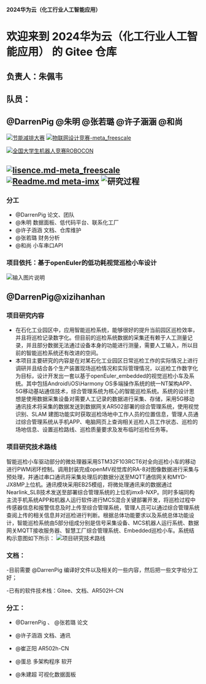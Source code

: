  **2024华为云（化工行业人工智能应用）** 


# 欢迎来到 2024华为云（化工行业人工智能应用） 的 Gitee 仓库
## 负责人：朱佩韦 
## 队员：
  @DarrenPig @朱明 @张若璐 @许子涵涵  @和尚  
---
[![节能减排大赛](https://img.shields.io/badge/节能减排大赛-仓库-blue)](https://gitee.com/darrenpig/new_energy_coder_club/tree/master/%E8%8A%82%E8%83%BD%E5%87%8F%E6%8E%92%E5%A4%A7%E8%B5%9B%EF%BC%88Nearlink%E5%B0%8F%E8%BD%A6%E8%AE%A1%E5%88%92%EF%BC%89)         [![物联网设计竞赛-meta_freescale](https://img.shields.io/badge/物联网设计竞赛-仓库-brightgreen)](https://gitee.com/darrenpig/new_energy_coder_club/tree/master/2024%E7%89%A9%E8%81%94%E7%BD%91%E8%AE%BE%E8%AE%A1%E7%AB%9E%E8%B5%9B%EF%BC%88Huawei%E6%95%B0%E9%80%9A%EF%BC%89)

[![全国大学生机器人竞赛ROBOCON](https://img.shields.io/badge/ROBOCON竞赛-全国大学生机器人竞赛-green)](https://gitee.com/darrenpig/new_energy_coder_club/tree/master/2024%E5%85%A8%E5%9B%BD%E6%9C%BA%E5%99%A8%E4%BA%BA%E7%AB%9E%E8%B5%9B_ROBOCON)

[![lisence.md-meta_freescale](https://img.shields.io/badge/lisence.md-Markdown-violet
)](https://gitee.com/darrenpig/new_energy_coder_club/blob/master/LICENSE.md)
[![Readme.md meta-imx](https://img.shields.io/badge/Readme.md-Markdown-8A2BE2
)](https://gitee.com/darrenpig/new_energy_coder_club/blob/master/README.md)
![研究过程](../Image/1.1%E9%A1%B9%E7%9B%AE%E8%83%8C%E6%99%AF.png)
---
### 分工
-  @DarrenPig 论文、团队
-  @朱明 数据面板、低代码平台、联系化工厂
-  @许子涵涵 文档、仓库维护
-  @张若璐 财务分析
-  @和尚 小车串口API
### 项目依托：基于openEuler的低功耗视觉巡检小车设计
![输入图片说明](../Image/oeCar%E9%A1%B9%E7%9B%AE%E4%BE%9D%E6%89%98.png)

## @DarrenPig@xizihanhan


### 项目研究内容
- 在石化工业园区中，应用智能巡检系统，能够很好的提升当前园区巡检效率，并且将巡检记录数字化。但目前的巡检系统数据的采集还有赖于人工测量记录，并且部分数据无法通过设备本身的功能进行测量，需要人工输入，所以目前的智能巡检系统还有改进的空间。
- 本项目主要研究的内容是在对某石化工业园区日常巡检工作的实际情况上进行调研并且结合各个生产装置现场巡检情况和实际管理情况，以巡检工作数字化为目标，设计开发出一套以基于openEuler_embedded的视觉巡检小车及系统。其中包括Android\iOS\Harmony OS多端操作系统的统一NT架构APP、5G移动基站通信技术，综合管理系统为核心的智能巡检系统。系统的设计思想是使用数据采集设备对需要人工记录的数据进行采集、存储，采用5G移动通讯技术将采集的数据发送到数据网关AR502部署的综合管理系统，使用视觉识别、SLAM 建图功能实时获取巡检场地中工作人员的位置信息，管理人员通过综合管理系统从手机APP、电脑网页上查询相关巡检人员工作状态、巡检的场地信息、设置巡检路线、巡检质量要求及发布临时巡检任务等。

### 项目研究技术路线
智能巡检小车驱动部分的微处理器采用STM32F103RCT6对全向巡检小车的移动进行PWM闭环控制。调用封装完成openMV视觉库的RA-8对图像数据进行采集与预处理，并通过串口通讯将采集处理后的数据分送至MQTT通信网关和MYD-JX8MP上位机。通讯模块采用EB25模组，将微处理通讯来的数据通过Nearlink_SLB技术发送至部署综合管理系统的上位机imx8-NXP。同时多端同构主流手机系统APP和机器人运行软件进行MCS混合关键部署开发，将巡检过程中传感器信息和报警信息及时上传至综合管理系统，管理人员可以通过综合管理系统查阅上传的相关信息并对巡检进行判断。根据总体功能要求以及系统总体功能设计，智能巡检系统由5部分组成分别是信号采集设备、MCS机器人运行系统、数据网关MQTT接收服务器、智慧工厂综合管理系统、Embedded巡检小车。系统结构示意图如下所示：
![项目研究技术路线](../Image/%E9%A1%B9%E7%9B%AE%E6%8A%80%E6%9C%AF%E8%B7%AF%E7%BA%BF%E5%9B%BE.png)

### 文档：

-目前需要 @DarrenPig 编译好文件以及相关的一些内容，然后把一些文字给分工好；

-已有的软件技术栈：Gitee、文档、AR502H-CN



### 分工：

- @DarrenPig 、 @张若璐  论文

- @许子涵涵  文档、通讯

- @崔正阳  AR502h-CN

- @蛋总 多架构程序 软开

-  @朱建超  可视化数据面板
